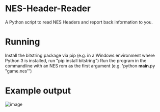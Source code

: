 # NES-Header-Reader
A Python script to read NES Headers and report back information to you.

# Running
Install the bitstring package via pip (e.g. in a Windows environment where Python 3 is installed, run "pip install bitstring")
Run the program in the commandline with an NES rom as the first argument (e.g. 'python __main__.py "game.nes"')

# Example output
![image](https://user-images.githubusercontent.com/8731155/159369955-12bdf925-cd7a-4017-9d7e-1f892afd9cbe.png)
